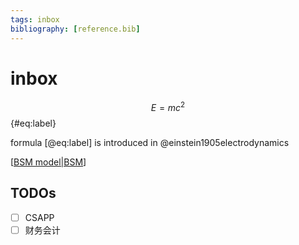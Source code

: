 ```yaml
---
tags: inbox
bibliography: [reference.bib]
---
```

# inbox

$$ E=mc^2 $$ {#eq:label}

formula [@eq:label] is introduced in @einstein1905electrodynamics

[[BSM model|BSM]]

## TODOs

- [ ] CSAPP
- [ ] 财务会计

[//begin]: # "Autogenerated link references for markdown compatibility"
[BSM model|BSM]: <docs/finance/FE/BSM model.md> "BSM 模型"
[//end]: # "Autogenerated link references"
